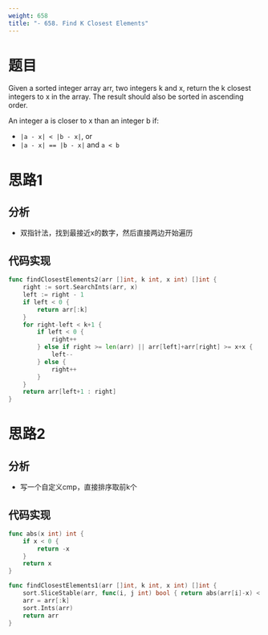 ```yaml
---
weight: 658
title: "- 658. Find K Closest Elements"
---
```


# 题目

Given a sorted integer array arr, two integers k and x, return the k closest integers to x in the array. The result should also be sorted in ascending order.

An integer a is closer to x than an integer b if:

- `|a - x| < |b - x|`, or
- `|a - x| == |b - x|` and `a < b`


# 思路1

## 分析

- 双指针法，找到最接近x的数字，然后直接两边开始遍历

## 代码实现

```go
func findClosestElements2(arr []int, k int, x int) []int {
	right := sort.SearchInts(arr, x)
	left := right - 1
	if left < 0 {
		return arr[:k]
	}
	for right-left < k+1 {
		if left < 0 {
			right++
		} else if right >= len(arr) || arr[left]+arr[right] >= x+x {
			left--
		} else {
			right++
		}
	}
	return arr[left+1 : right]
}
```

# 思路2

## 分析

- 写一个自定义cmp，直接排序取前k个

## 代码实现

```go
func abs(x int) int {
	if x < 0 {
		return -x
	}
	return x
}

func findClosestElements1(arr []int, k int, x int) []int {
	sort.SliceStable(arr, func(i, j int) bool { return abs(arr[i]-x) < abs(arr[j]-x) })
	arr = arr[:k]
	sort.Ints(arr)
	return arr
}
```
